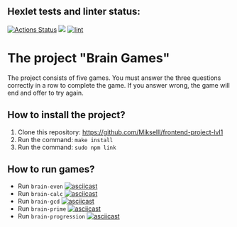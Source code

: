 ## Hexlet tests and linter status:
[![Actions Status](https://github.com/Mikselll/frontend-project-lvl1/workflows/hexlet-check/badge.svg)](https://github.com/Mikselll/frontend-project-lvl1/actions)
<a href="https://codeclimate.com/github/codeclimate/codeclimate/maintainability"><img src="https://api.codeclimate.com/v1/badges/a99a88d28ad37a79dbf6/maintainability" /></a>
[![lint](https://github.com/Mikselll/frontend-project-lvl1/actions/workflows/lint.yml/badge.svg)](https://github.com/Mikselll/frontend-project-lvl1/actions/workflows/lint.yml)
# The project "Brain Games"
The project consists of five games. You must answer the three questions correctly in a row to complete the game. If you answer wrong, the game will end and offer to try again.
## How to install the project?
1. Clone this repository: https://github.com/Mikselll/frontend-project-lvl1
2. Run the command: `make install`
3. Run the command: `sudo npm link`
## How to run games?
+ Run `brain-even`
[![asciicast](https://asciinema.org/a/pAle0bZUot9SncFIKnATbgu49.svg)](https://asciinema.org/a/pAle0bZUot9SncFIKnATbgu49)
+ Run `brain-calc`
[![asciicast](https://asciinema.org/a/z5AJz9LizcAcN9lQopCpuVUzY.svg)](https://asciinema.org/a/z5AJz9LizcAcN9lQopCpuVUzY)
+ Run `brain-gcd`
[![asciicast](https://asciinema.org/a/JWA5eMwMluFW01AGBt1oWaRN1.svg)](https://asciinema.org/a/JWA5eMwMluFW01AGBt1oWaRN1)
+ Run `brain-prime`
[![asciicast](https://asciinema.org/a/1I3BRLZo7muXFk1S786zSnXbd.svg)](https://asciinema.org/a/1I3BRLZo7muXFk1S786zSnXbd)
+ Run `brain-progression`
[![asciicast](https://asciinema.org/a/QoLRbA9okgOlj16SkokK1CGXN.svg)](https://asciinema.org/a/QoLRbA9okgOlj16SkokK1CGXN)
